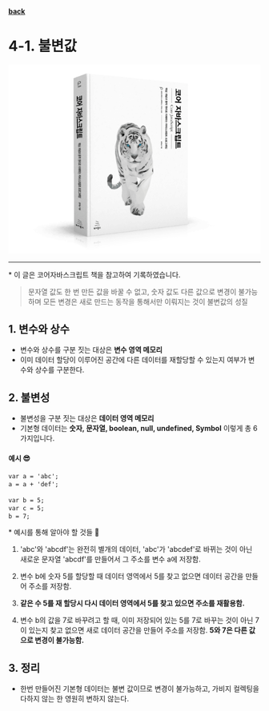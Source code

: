#### [back](./../README.md)

# 4-1. 불변값

<p align="center">
    <img src="../../../image/main.png">
</p>

---
<p> * 이 글은 코어자바스크립트 책을 참고하여 기록하였습니다. </p>

> 문자열 값도 한 번 만든 값을 바꿀 수 없고, 숫자 값도 다른 값으로 변경이 불가능하며 모든 변경은 새로 만드는 동작을 통해서만 이뤄지는 것이 불변값의 성질

## 1. 변수와 상수
- 변수와 상수를 구분 짓는 대상은 <strong>변수 영역 메모리</strong>
- 이미 데이터 할당이 이루어진 공간에 다른 데이터를 재할당할 수 있는지 여부가 변수와 상수를 구분한다.


## 2. 불변성
- 불변성을 구분 짓는 대상은 <strong>데이터 영역 메모리</strong>
- 기본형 데이터는 <strong>숫자, 문자열, boolean, null, undefined, Symbol</strong> 이렇게 총 6가지입니다.

#### 예시 😎

```
var a = 'abc';
a = a + 'def';

var b = 5;
var c = 5;
b = 7;
```

<p> * 예시를 통해 알아야 할 것들 🤔 </p>
 
 1. 'abc'와  'abcdf'는 완전히 별개의 데이터, 'abc'가 'abcdef'로 바뀌는 것이 아닌 새로운 문자열 'abcdf'를 만들어서 그 주소를 변수 a에 저장함.
 2. 변수 b에 숫자 5를 할당할 때 데이터 영역에서 5를 찾고 없으면 데이터 공간을 만들어 주소를 저장함.
 3. <strong> 같은 수 5를 재 할당시 다시 데이터 영역에서 5를 찾고 있으면 주소를 재활용함.</strong>

 4. 변수 b의 값을 7로 바꾸려고 할 때, 이미 저장되어 있는 5를 7로 바꾸는 것이 아닌 7이 있는지 찾고 없으면 새로 데이터 공간을 만들어 주소를 저장함. <strong> 5와 7은 다른 값으로 변경이 불가능함.</strong>

 ## 3. 정리
  
  - 한번 만들어진 기본형 데이터는 불변 값이므로 변경이 불가능하고, 가비지 컬렉팅을 다하지 않는 한 영원히 변하지 않는다.

